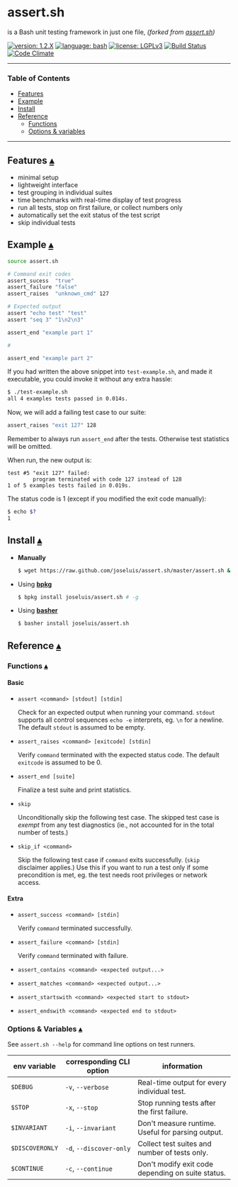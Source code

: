 # assert.sh

is a Bash unit testing framework in just one file, *(forked from [assert.sh](https://github.com/lehmannro/assert.sh))*

[![version: 1.2.X](https://img.shields.io/badge/version-1.2.X-3D9970.svg?style=flat-square)]()
[![language: bash](https://img.shields.io/badge/language-bash-447799.svg?style=flat-square)]()
[![license: LGPLv3](https://img.shields.io/badge/license-LGPLv3-447799.svg?style=flat-square)](https://github.com/joseluis/assert.sh/blob/master/LICENSE)
[![Build Status](https://img.shields.io/travis/joseluis/assert.sh/master.svg)](https://travis-ci.org/joseluis/assert.sh)
[![Code Climate](https://img.shields.io/codeclimate/github/joseluis/assert.sh.svg)](https://codeclimate.com/github/joseluis/assert.sh)

---

### Table of Contents

- [Features](#features-)
- [Example](#example-)
- [Install](#install-)
- [Reference](#reference-)
  - [Functions](#functions-)
  - [Options & variables](#options--variables-)

---


## Features [▴](#table-of-contents "Back to TOC")

- minimal setup
- lightweight interface
- test grouping in individual suites
- time benchmarks with real-time display of test progress
- run all tests, stop on first failure, or collect numbers only
- automatically set the exit status of the test script
- skip individual tests


## Example [▴](#table-of-contents "Back to TOC")

```sh
source assert.sh

# Command exit codes
assert_sucess  "true"
assert_failure "false"
assert_raises  "unknown_cmd" 127

# Expected output
assert "echo test" "test"
assert "seq 3" "1\n2\n3"

assert_end "example part 1"

#

assert_end "example part 2"

```

If you had written the above snippet into `test-example.sh`, and made it executable,
you could invoke it without any extra hassle:

```sh
$ ./test-example.sh
all 4 examples tests passed in 0.014s.
```

Now, we will add a failing test case to our suite:

```sh
assert_raises "exit 127" 128
```

Remember to always run `assert_end` after the tests. Otherwise test statistics will be
omitted.

When run, the new output is:

```
test #5 "exit 127" failed:
        program terminated with code 127 instead of 128
1 of 5 examples tests failed in 0.019s.
```

The status code is 1 (except if you modified the exit code manually):

```sh
$ echo $?
1
```


## Install [▴](#table-of-contents "Back to TOC")


- **Manually**

  ```sh
  $ wget https://raw.github.com/joseluis/assert.sh/master/assert.sh && chmod +x assert.sh
  ```

- Using **[bpkg](http://www.bpkg.io/)**

  ```sh
  $ bpkg install joseluis/assert.sh # -g
  ```

- Using **[basher](https://github.com/basherpm/basher)**

  ```sh
  $ basher install joseluis/assert.sh
  ```


## Reference [▴](#table-of-contents "Back to TOC")


### Functions [▴](#table-of-contents "Back to TOC")


#### Basic

- `assert <command> [stdout] [stdin]`

  Check for an expected output when running your command. `stdout` supports all
  control sequences `echo -e` interprets, eg. `\n` for a newline. The
  default `stdout` is assumed to be empty.

- `assert_raises <command> [exitcode] [stdin]`

  Verify `command` terminated with the expected status code. The default
  `exitcode` is assumed to be 0.

- `assert_end [suite]`

  Finalize a test suite and print statistics.

- `skip`

  Unconditionally skip the following test case.  The skipped test case is
  *exempt* from any test diagnostics (ie., not accounted for in the total
  number of tests.)

- `skip_if <command>`

  Skip the following test case if `command` exits successfully.  (`skip`
  disclaimer applies.)  Use this if you want to run a test only if some
  precondition is met, eg. the test needs root privileges or network access.


#### Extra

- `assert_success <command> [stdin]`

  Verify `command` terminated successfully.

- `assert_failure <command> [stdin]`

  Verify `command` terminated with failure.

- `assert_contains <command> <expected output...>`


- `assert_matches <command> <expected output...>`


- `assert_startswith <command> <expected start to stdout>`


- `assert_endswith <command> <expected end to stdout>`


### Options & Variables [▴](#table-of-contents "Back to TOC")

See `assert.sh --help` for command line options on test runners.

env variable    | corresponding CLI option | information
--------------- | ------------------------ | ------------
`$DEBUG`        | `-v`, `--verbose`        | Real-time output for every individual test.
`$STOP`         | `-x`, `--stop`           | Stop running tests after the first failure.
`$INVARIANT`    | `-i`, `--invariant`      | Don't measure runtime. Useful for parsing output.
`$DISCOVERONLY` | `-d`, `--discover-only`  | Collect test suites and number of tests only.
`$CONTINUE`     | `-c`, `--continue`       | Don't modify exit code depending on suite status.


